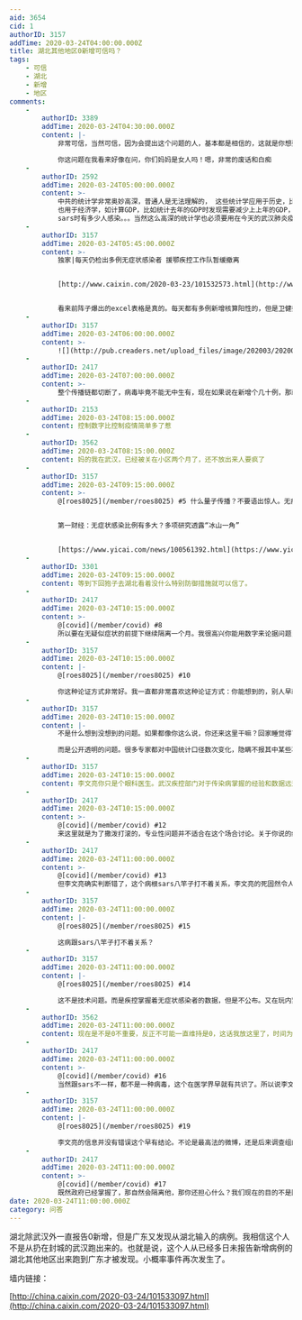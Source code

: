 ```yaml
---
aid: 3654
cid: 1
authorID: 3157
addTime: 2020-03-24T04:00:00.000Z
title: 湖北其他地区0新增可信吗？
tags:
    - 可信
    - 湖北
    - 新增
    - 地区
comments:
    -
        authorID: 3389
        addTime: 2020-03-24T04:30:00.000Z
        content: |-
            非常可信，当然可信，因为会提出这个问题的人，基本都是相信的，这就是你想要的答案

            你这问题在我看来好像在问，你们妈妈是女人吗！嗯，非常的废话和白痴
    -
        authorID: 2592
        addTime: 2020-03-24T05:00:00.000Z
        content: >-
            中共的统计学非常奥妙高深，普通人是无法理解的， 这些统计学应用于历史，比如三年自然灾害死了多少人，8964死了多少人，
            也用于经济学，如计算GDP，比如统计去年的GDP时发现需要减少上上年的GDP，也应用于流行病学， 比如中国一年因为流感死亡多少人，
            sars时有多少人感染。。。当然这么高深的统计学也必须要用在今天的武汉肺炎疫情上了
    -
        authorID: 3157
        addTime: 2020-03-24T05:45:00.000Z
        content: >-
            独家|每天仍检出多例无症状感染者 援鄂疾控工作队暂缓撤离


            [http://www.caixin.com/2020-03-23/101532573.html](http://www.caixin.com/2020-03-23/101532573.html)


            看来前阵子爆出的excel表格是真的。每天都有多例新增核算阳性的，但是卫健委不公布了。
    -
        authorID: 3157
        addTime: 2020-03-24T06:00:00.000Z
        content: >-
            ![](http://pub.creaders.net/upload_files/image/202003/20200320_15847247695646.jpg)
    -
        authorID: 2417
        addTime: 2020-03-24T07:00:00.000Z
        content: >-
            整个传播链都切断了，病毒毕竟不能无中生有，现在如果说在新增个几十例，那就不是可信不可信的问题了。那我们就该买棺材等待世界末日了，因为病毒已经进化成量子传播了。。
    -
        authorID: 2153
        addTime: 2020-03-24T08:15:00.000Z
        content: 控制数字比控制疫情简单多了惹
    -
        authorID: 3562
        addTime: 2020-03-24T08:15:00.000Z
        content: 妈的我在武汉，已经被关在小区两个月了，还不放出来人要疯了
    -
        authorID: 3157
        addTime: 2020-03-24T09:15:00.000Z
        content: >-
            @[roes8025](/member/roes8025) #5 什么量子传播？不要语出惊人。无症状感染者了解一下。


            第一财经：无症状感染比例有多大？多项研究透露“冰山一角”


            [https://www.yicai.com/news/100561392.html](https://www.yicai.com/news/100561392.html)
    -
        authorID: 3301
        addTime: 2020-03-24T09:15:00.000Z
        content: 等到下回狍子去湖北看着没什么特别防御措施就可以信了。
    -
        authorID: 2417
        addTime: 2020-03-24T10:15:00.000Z
        content: >-
            @[covid](/member/covid) #8
            所以要在无疑似症状的前提下继续隔离一个月。我很高兴你能用数字来论据问题，但别忘了，医疗团队已经在一线奋战两个多月了，他们掌握的经验和数据远远高于一个财经网站的写手，平民能想到的问题，医疗团队早就想到了。
    -
        authorID: 3157
        addTime: 2020-03-24T10:15:00.000Z
        content: |-
            @[roes8025](/member/roes8025) #10

            你这种论证方式非常好。我一直都非常喜欢这种论证方式：你能想到的，别人早就想到了。你就闭嘴就好了。否则训诫你。
    -
        authorID: 3157
        addTime: 2020-03-24T10:15:00.000Z
        content: |-
            不是什么想到没想到的问题。如果都像你这么说，你还来这里干嘛？回家睡觉得了。

            而是公开透明的问题。很多专家都对中国统计口径数次变化，隐瞒不报其中某些项目感到很沮丧。
    -
        authorID: 3157
        addTime: 2020-03-24T10:15:00.000Z
        content: 李文亮你只是个眼科医生。武汉疾控部门对于传染病掌握的经验和数据远远高于你一个非传染病专科的一生。你能想到的问题，上级早就想到了。
    -
        authorID: 2417
        addTime: 2020-03-24T10:15:00.000Z
        content: >-
            @[covid](/member/covid) #12
            来这里就是为了撒泼打滚的，专业性问题并不适合在这个场合讨论。关于你说的统计数据不统一的问题，哪国都一样，你去看看美国的数据，更混乱，几个主流媒体之间统计数据的差距能有上千，这个病很多时候，疑似和轻症界限都很模糊，这是一个技术问题，不是不透明，是技术上难以精确统计。你只需要知道大概的应对方案就行了，1天0感染和1天100感染本质上没区别。
    -
        authorID: 2417
        addTime: 2020-03-24T11:00:00.000Z
        content: >-
            @[covid](/member/covid) #13
            但李文亮确实判断错了，这个病根sars八竿子打不着关系，李文亮的死固然令人惋惜，但他的死更多是政治悲剧。与医学无关
    -
        authorID: 3157
        addTime: 2020-03-24T11:00:00.000Z
        content: |-
            @[roes8025](/member/roes8025) #15

            这病跟sars八竿子打不着关系？
    -
        authorID: 3157
        addTime: 2020-03-24T11:00:00.000Z
        content: |-
            @[roes8025](/member/roes8025) #14

            这不是技术问题。而是疾控掌握着无症状感染者的数据，但是不公布。又在玩内紧外松那一套。
    -
        authorID: 3562
        addTime: 2020-03-24T11:00:00.000Z
        content: 现在是不是0不重要，反正不可能一直维持是0，这话我放这里了，时间为证。
    -
        authorID: 2417
        addTime: 2020-03-24T11:00:00.000Z
        content: >-
            @[covid](/member/covid) #16
            当然跟sars不一样，都不是一种病毒，这个在医学界早就有共识了。所以说李文亮散步错误信息并不冤，但舆论已经发酵，跟平民描述这个细节只能越描越黑，整个吹哨事件套用某个教授的说法：贪官和暴民的恶性互动。两边都不正义，一边是政府渎职不作为，一边是利用底层的不理性煽风点火。
    -
        authorID: 3157
        addTime: 2020-03-24T11:00:00.000Z
        content: |-
            @[roes8025](/member/roes8025) #19

            李文亮的信息并没有错误这个早有结论。不论是最高法的微博，还是后来调查组的结论都已经明确了。不想再这里跟你辩论这个。
    -
        authorID: 2417
        addTime: 2020-03-24T11:00:00.000Z
        content: >-
            @[covid](/member/covid) #17
            既然政府已经掌握了，那自然会隔离他，那你还担心什么？我们现在的目的不是防止二次扩散吗？一次扩散的主要原因是当时对这个病毒一无所知，毫无防备。信息不透明有关，但并不是主因，你看欧美就知道了，他们信息不透明吗？感染率死亡率全面超越中国。现在情况不一样，全国从上到下高度紧张，如果说以前新冠病毒的危险程度是一个水性不好的人游泳，那现在就是旁边有一群救生员看着他游泳，危险程度完全不一样。
date: 2020-03-24T11:00:00.000Z
category: 问答
---
```


湖北除武汉外一直报告0新增，但是广东又发现从湖北输入的病例。我相信这个人不是从扔在封城的武汉跑出来的。也就是说，这个人从已经多日未报告新增病例的湖北其他地区出来跑到广东才被发现。小概率事件再次发生了。

墙内链接：

[http://china.caixin.com/2020-03-24/101533097.html](http://china.caixin.com/2020-03-24/101533097.html)
